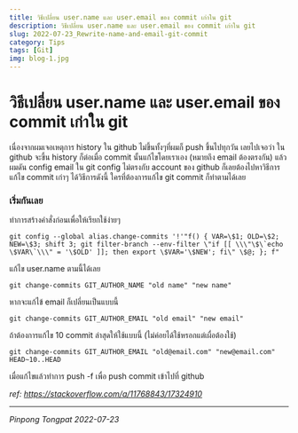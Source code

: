 ```yaml
---
title: วิธีเปลี่ยน user.name และ user.email ของ commit เก่าใน git
description: วิธีเปลี่ยน user.name และ user.email ของ commit เก่าใน git
slug: 2022-07-23_Rewrite-name-and-email-git-commit
category: Tips
tags: [Git]
img: blog-1.jpg
---
```


# วิธีเปลี่ยน user.name และ user.email ของ commit เก่าใน git

เนื่องจากผมเจอเหตุการ history ใน github ไม่ขึ้นทั้งๆที่ผมก็ push ขึ้นไปทุกวัน เลยไปเจอว่า ใน github จะขึ้น history ก็ต่อเมื่อ commit นั้นแก้ไขโดยเราเอง (หมายถึง email ต้องตรงกัน) แล้วผมดัน config email ใน git config ไม่ตรงกับ account ของ github ก็เลยต้องไปหาวิธีการแก้ไข commit เก่าๆ ได้วิธีการดังนี้ ใครที่ต้องการแก้ไข git commit ก็ทำตามได้เลย

### เริ่มกันเลย

ทำการสร้างคำสั่งก่อนเพื่อให้เรียกใช้ง่ายๆ

```
git config --global alias.change-commits '!'"f() { VAR=\$1; OLD=\$2; NEW=\$3; shift 3; git filter-branch --env-filter \"if [[ \\\"\$\`echo \$VAR\`\\\" = '\$OLD' ]]; then export \$VAR='\$NEW'; fi\" \$@; }; f"
```

แก้ไข user.name ตามนี้ได้เลย

```
git change-commits GIT_AUTHOR_NAME "old name" "new name"
```

หากจะแก้ไข้ email ก็เปลี่ยนเป็นแบบนี้

```
git change-commits GIT_AUTHOR_EMAIL "old email" "new email"
```

ถ้าต้องการแก้ไข 10 commit ล่าสุดให้ใช้แบบนี้ (ไม่ค่อยได้ใช้หรอกแต่เผื่อต้องใช้)

```
git change-commits GIT_AUTHOR_EMAIL "old@email.com" "new@email.com" HEAD~10..HEAD
```

เมื่อแก้ไขแล้วทำการ push -f เพื่อ push commit เข้าไปที่ github

_ref: https://stackoverflow.com/a/11768843/17324910_

---

_Pinpong_ _Tongpat_
_2022-07-23_
